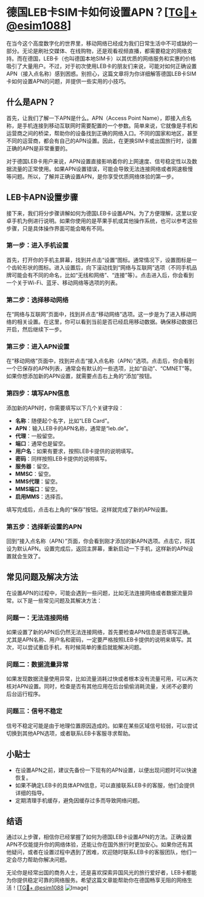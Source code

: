 # 德国LEB卡SIM卡如何设置APN？[[TG💪+ @esim1088](https://t.me/s/esim1088)]

在当今这个高度数字化的世界里，移动网络已经成为我们日常生活中不可或缺的一部分。无论是刷社交媒体、在线购物，还是观看视频直播，都需要稳定的网络支持。而在德国，LEB卡（也叫德国本地SIM卡）以其优质的网络服务和实惠的价格吸引了大量用户。不过，对于初次使用LEB卡的朋友们来说，可能对如何正确设置APN（接入点名称）感到困惑。别担心，这篇文章将为你详细解答德国LEB卡SIM卡如何设置APN的问题，并提供一些实用的小技巧。

## 什么是APN？

首先，让我们了解一下APN是什么。APN（Access Point Name），即接入点名称，是手机连接到移动互联网时需要配置的一个参数。简单来说，它就像是手机和运营商之间的桥梁，帮助你的设备找到正确的网络入口。不同的国家和地区，甚至不同的运营商，都会有自己的APN设置。因此，在更换SIM卡或出国旅行时，设置正确的APN是非常重要的。

对于德国LEB卡用户来说，APN设置直接影响着你的上网速度、信号稳定性以及数据流量的正常使用。如果APN设置错误，可能会导致无法连接网络或者网速极慢等问题。所以，了解并正确设置APN，是你享受优质网络体验的第一步。

## LEB卡APN设置步骤

接下来，我们将分步骤讲解如何为德国LEB卡设置APN。为了方便理解，这里以安卓手机为例进行说明。如果你使用的是苹果手机或其他操作系统，也可以参考这些步骤，只是具体操作界面可能会略有不同。

### 第一步：进入手机设置

首先，打开你的手机主屏幕，找到并点击“设置”图标。通常情况下，设置图标是一个齿轮形状的图标。进入设置后，向下滚动找到“网络与互联网”选项（不同手机品牌可能会有不同的命名，比如“无线和网络”、“连接”等）。点击进入后，你会看到一个关于Wi-Fi、蓝牙、移动网络等选项的列表。

### 第二步：选择移动网络

在“网络与互联网”页面中，找到并点击“移动网络”选项。这一步是为了进入移动网络的相关设置。在这里，你可以看到当前是否已经启用移动数据。确保移动数据已开启，然后继续下一步。

### 第三步：进入APN设置

在“移动网络”页面中，找到并点击“接入点名称（APN）”选项。点击后，你会看到一个已保存的APN列表，通常会有默认的一些选项，比如“自动”、“CMNET”等。如果你想添加新的APN设置，就需要点击右上角的“添加”按钮。

### 第四步：填写APN信息

添加新的APN时，你需要填写以下几个关键字段：

- **名称**：随便起个名字，比如“LEB Card”。
- **APN**：输入LEB卡的APN名称，通常是“leb.de”。
- **代理**：一般留空。
- **端口**：通常也是留空。
- **用户名**：如果有要求，按照LEB卡提供的说明填写。
- **密码**：同样按照LEB卡提供的说明填写。
- **服务器**：留空。
- **MMSC**：留空。
- **MMS代理**：留空。
- **MMS端口**：留空。
- **启用MMS**：选择否。

填写完成后，点击右上角的“保存”按钮。这样就完成了新的APN设置。

### 第五步：选择新设置的APN

回到“接入点名称（APN）”页面，你会看到刚才添加的新APN选项。点击它，将其设为默认APN。设置完成后，返回主屏幕，重新启动一下手机，这样新的APN设置就会生效了。

## 常见问题及解决方法

在设置APN的过程中，可能会遇到一些问题，比如无法连接网络或者数据流量异常。以下是一些常见问题及其解决方法：

### 问题一：无法连接网络

如果设置了新的APN后仍然无法连接网络，首先要检查APN信息是否填写正确。尤其是APN名称、用户名和密码，一定要严格按照LEB卡提供的说明来填写。其次，可以尝试重启手机，有时候简单的重启就能解决问题。

### 问题二：数据流量异常

如果发现数据流量使用异常，比如流量消耗过快或者根本没有流量可用，可以再次核对APN设置。同时，检查是否有其他应用在后台偷偷消耗流量，关闭不必要的后台运行程序。

### 问题三：信号不稳定

信号不稳定可能是由于地理位置原因造成的。如果在某些区域信号较弱，可以尝试切换到其他APN选项，或者联系LEB卡客服寻求帮助。

## 小贴士

- 在设置APN之前，建议先备份一下现有的APN设置，以便出现问题时可以快速恢复。
- 如果不确定LEB卡的具体APN信息，可以直接联系LEB卡的客服，他们会提供详细的指导。
- 定期清理手机缓存，避免因缓存过多而导致网络问题。

## 结语

通过以上步骤，相信你已经掌握了如何为德国LEB卡设置APN的方法。正确设置APN不仅能提升你的网络体验，还能让你在国外旅行时更加安心。如果你还有其他疑问，或者在设置过程中遇到了困难，欢迎随时联系LEB卡的客服团队，他们一定会尽力帮助你解决问题。

无论你是经常出国的商务人士，还是喜欢探索异国风光的旅行爱好者，LEB卡都能为你提供稳定可靠的网络服务。希望这篇文章能帮助你在德国畅享无阻的网络生活！[[TG💪+ @esim1088](https://t.me/s/esim1088) ![Image](https://i.postimg.cc/4NQfJmqS/Snipaste-2025-05-13-00-14-12.png)]